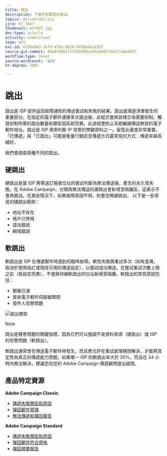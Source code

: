 ```yaml
---
title: 跳出
description: 了解不同類型的跳出。
topics: Deliverability
jira: KT-7047
thumbnail: kt7047.jpg
doc-type: article
activity: understand
team: ACS
exl-id: 6338eb67-3efd-476e-8b26-97bbb6a1d35f
source-git-commit: 9444f8601f2f349398ee5deb9d5f4d4f7abb44f5
workflow-type: tm+mt
source-wordcount: '429'
ht-degree: 100%

---
```


# 跳出

跳出是 ISP 提供返回故障通知的傳送嘗試和失敗的結果。跳出處理是清單衛生的重要部分。在指定的電子郵件連續多次跳出後，此程式會將其標示為需要抑制。觸發抑制所需的跳出數量和類型因系統而異。此過程會防止系統繼續傳送無效的電子郵件地址。跳出是 ISP 用來判斷 IP 信譽的關鍵資料之一。留意此量度非常重要。「已傳遞」與「已跳出」可能是衡量行銷訊息傳遞方式最常見的方式：傳遞率越高越好。

我們會調查兩種不同的跳出。

## 硬跳出

硬跳出是當 ISP 將寄送訂閱者位址的嘗試判斷為無法傳送後，產生的永久性失敗。在 Adobe Campaign，分類為無法傳送的硬跳出會新增至隔離區，這表示不會再嘗試。在某些情況下，如果故障原因不明，則會忽略硬跳出。
以下是一些常見的硬跳出範例：

* 地址不存在
* 帳戶已停用
* 語法錯誤
* 網域錯誤

## 軟跳出

軟跳出是 ISP 在傳遞郵件時遇到的臨時故障。軟性失敗將重試多次（如有差異，取決於使用自訂或現成可用的傳送設定），以嘗試成功傳送。在嘗試重試次數上限之前（依設定而異），不會將持續軟跳出的位址新增至隔離。軟跳出的常見原因包括：

* 郵箱已滿
* 接收電子郵件伺服器關閉
* 發件人信譽問題

![跳出類型](../assets/bounce-types.png)

>[!NOTE]
>
>跳出是聲譽問題的關鍵指標，因為它們可以強調不良資料來源（硬跳出）或 ISP 的信譽問題（軟跳出）。
>
>軟跳出通常會在傳送電子郵件時發生，而且應允許在重試處理期間解決，才能將其定性為真正的傳遞能力問題。如果單一 ISP 的軟跳出率大於 30%，而且在 24 小時內無法解決，建議您向您的 Adobe Campaign 傳遞顧問提出疑問。

## 產品特定資源

**Adobe Campaign Classic**

* [傳遞失敗類型和原因](https://experienceleague.adobe.com/docs/campaign-classic/using/sending-messages/monitoring-deliveries/understanding-delivery-failures.html?lang=zh-Hant#delivery-failure-types-and-reasons)
* [彈回郵件管理](https://experienceleague.adobe.com/docs/campaign-classic/using/sending-messages/monitoring-deliveries/understanding-delivery-failures.html?lang=zh-Hant#bounce-mail-management)
* [無法傳遞和彈回報告](https://experienceleague.adobe.com/docs/campaign-classic/using/reporting/reports-on-deliveries/global-reports.html?lang=zh-Hant#non-deliverables-and-bounces)

**Adobe Campaign Standard**

* [傳遞失敗類型和原因](https://experienceleague.adobe.com/docs/campaign-standard/using/testing-and-sending/monitoring-messages/understanding-delivery-failures.html?lang=zh-Hant#delivery-failure-types-and-reasons)
* [彈回郵件符合資格](https://experienceleague.adobe.com/docs/campaign-standard/using/testing-and-sending/monitoring-messages/understanding-delivery-failures.html?lang=zh-Hant#bounce-mail-qualification)
* [彈回摘要報吿](https://experienceleague.adobe.com/docs/campaign-standard/using/reporting/list-of-reports/bounce-summary.html?lang=zh-Hant#reporting)
